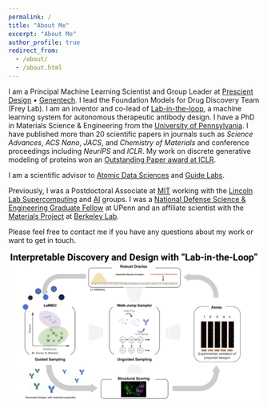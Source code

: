 ```yaml
---
permalink: /
title: "About Me"
excerpt: "About Me"
author_profile: true
redirect_from: 
  - /about/
  - /about.html
---
```


I am a Principal Machine Learning Scientist and Group Leader at [Prescient Design](https://www.gene.com/scientists/our-scientists/prescient-design) • [Genentech](https://www.gene.com/scientists/our-scientists/nathan-frey). I lead the Foundation Models for Drug Discovery Team (Frey Lab). I am an inventor and co-lead of [Lab-in-the-loop](https://www.biorxiv.org/content/10.1101/2025.02.19.639050v1.abstract), a machine learning system for autonomous therapeutic antibody design. I have a PhD in Materials Science & Engineering from the [University of Pennsylvania](https://www.upenn.edu/). I have published more than 20 scientific papers in journals such as _Science Advances_, _ACS Nano_, _JACS_, and _Chemistry of Materials_ and conference proceedings including _NeurIPS_ and _ICLR_. My work on discrete generative modeling of proteins won an [Outstanding Paper award at ICLR](https://blog.iclr.cc/2024/05/06/iclr-2024-outstanding-paper-awards/).

I am a scientific advisor to [Atomic Data Sciences](https://www.atomicdatasciences.com/) and [Guide Labs](https://www.guidelabs.ai/).

Previously, I was a Postdoctoral Associate at [MIT](https://web.mit.edu/) working with the [Lincoln Lab Supercomputing](https://www.ll.mit.edu/r-d/cyber-security-and-information-sciences/lincoln-laboratory-supercomputing-center) and [AI](https://www.ll.mit.edu/r-d/cyber-security-and-information-sciences/artificial-intelligence-technology-and-systems) groups. I was a [National Defense Science & Engineering Graduate Fellow](https://ndseg.sysplus.com/NDSEG/About/) at UPenn and an affiliate scientist with the [Materials Project](https://materialsproject.org/about) at [Berkeley Lab](https://www.lbl.gov/).

Please feel free to contact me if you have any questions about my work or want to get in touch. 

![alt text](/images/ResearchAbstractFig.png "Graphical summary")
